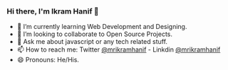 ### Hi there, I'm Ikram Hanif 👋

- 🌱 I’m currently learning Web Development and Designing.
- 👯 I’m looking to collaborate to Open Source Projects.
- 💬 Ask me about javascript or any tech related stuff.
- 📫 How to reach me: Twitter [@mrikramhanif](https://twitter.com/mrikramhanif) - Linkdin [@mrikramhanif](https://www.linkedin.com/in/mrikramhanif/)
- 😄 Pronouns: He/His.
